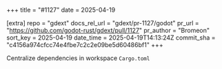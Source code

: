 +++
title = "#1127"
date = 2025-04-19

[extra]
repo = "gdext"
docs_rel_url = "gdext/pr-1127/godot"
pr_url = "https://github.com/godot-rust/gdext/pull/1127"
pr_author = "Bromeon"
sort_key = 2025-04-19
date_time = 2025-04-19T14:13:24Z
commit_sha = "c4156a974cfcc74e4fbe7c2c2e09be5d60486bf1"
+++

Centralize dependencies in workspace `Cargo.toml`
